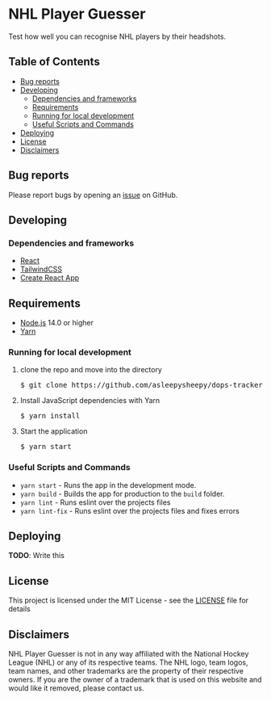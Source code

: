 # NHL Player Guesser

Test how well you can recognise NHL players by their headshots. 

## Table of Contents

* [Bug reports](#bug-reports)
* [Developing](#developing)
  * [Dependencies and frameworks](#dependencies-and-frameworks)
  * [Requirements](#requirements)
  * [Running for local development](#running-for-local-development)
  * [Useful Scripts and Commands](#useful-scripts-and-commands)
* [Deploying](#deploying)
* [License](#license)
* [Disclaimers](#disclaimers)

## Bug reports

Please report bugs by opening an [issue](https://github.com/asleepysheepy/nhl-player-guesser/issues) on GitHub.

## Developing

### Dependencies and frameworks

* [React](https://reactjs.org/)
* [TailwindCSS](https://tailwindcss.com/)
* [Create React App](https://create-react-app.dev/)

## Requirements

* [Node.js](https://nodejs.org/) 14.0 or higher
* [Yarn](https://yarnpkg.com/)

### Running for local development

<ol>
  <li>
    clone the repo and move into the directory
    <br>
    <pre>$ git clone https://github.com/asleepysheepy/dops-tracker.git && cd dops-tracker</pre>
  </li>
  <li>
    Install JavaScript dependencies with Yarn 
    <br>
    <pre>$ yarn install</pre>
  </li>
  <li>
    Start the application
    <br>
    <pre>$ yarn start</pre>
  </li>
</ol>

### Useful Scripts and Commands

* `yarn start` - Runs the app in the development mode.
* `yarn build` - Builds the app for production to the `build` folder.
* `yarn lint` - Runs eslint over the projects files
* `yarn lint-fix` - Runs eslint over the projects files and fixes errors

## Deploying

**TODO**: Write this

## License

This project is licensed under the MIT License - see the [LICENSE](https://github.com/asleepysheepy/nhl-player-guesser/blob/main/LICENSE) file for details

## Disclaimers

NHL Player Guesser is not in any way affiliated with the National Hockey League (NHL) or any of its respective teams. The NHL logo, team logos, team names, and other trademarks are the property of their respective owners. If you are the owner of a trademark that is used on this website and would like it removed, please contact us.
